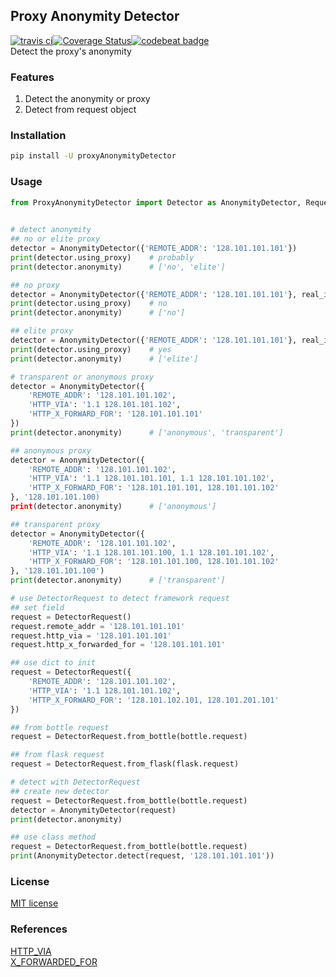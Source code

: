 ## Proxy Anonymity Detector
[![travis ci](https://travis-ci.org/ezirmusitua/proxy-anonymity-detector.svg?branch=master)](https://travis-ci.org/ezirmusitua/proxy-anonymity-detector)[![Coverage Status](https://coveralls.io/repos/github/ezirmusitua/proxy-anonymity-detector/badge.svg?branch=master)](https://coveralls.io/github/ezirmusitua/proxy-anonymity-detector?branch=master)[![codebeat badge](https://codebeat.co/badges/1bd900a8-4bc3-48b9-bccb-3747061ae910)](https://codebeat.co/projects/github-com-ezirmusitua-proxy-anonymity-detector-master)  
Detect the proxy's anonymity  
  
### Features   
1. Detect the anonymity or proxy  
3. Detect from request object    
    
### Installation  
```bash    
pip install -U proxyAnonymityDetector
```  

### Usage  
```python  
from ProxyAnonymityDetector import Detector as AnonymityDetector, Request as DetectorRequest  

  
# detect anonymity  
## no or elite proxy
detector = AnonymityDetector({'REMOTE_ADDR': '128.101.101.101'})
print(detector.using_proxy)    # probably
print(detector.anonymity)      # ['no', 'elite']  

## no proxy
detector = AnonymityDetector({'REMOTE_ADDR': '128.101.101.101'}, real_ip_address='128.101.101.101')
print(detector.using_proxy)    # no
print(detector.anonymity)      # ['no']  

## elite proxy
detector = AnonymityDetector({'REMOTE_ADDR': '128.101.101.101'}, real_ip_address='128.101.101.100')
print(detector.using_proxy)    # yes
print(detector.anonymity)      # ['elite']

# transparent or anonymous proxy
detector = AnonymityDetector({
    'REMOTE_ADDR': '128.101.101.102',
    'HTTP_VIA': '1.1 128.101.101.102',
    'HTTP_X_FORWARD_FOR': '128.101.101.101'
})
print(detector.anonymity)      # ['anonymous', 'transparent']  

## anonymous proxy
detector = AnonymityDetector({
    'REMOTE_ADDR': '128.101.101.102',
    'HTTP_VIA': '1.1 128.101.101.101, 1.1 128.101.101.102',
    'HTTP_X_FORWARD_FOR': '128.101.101.101, 128.101.101.102'
}, '128.101.101.100)
print(detector.anonymity)      # ['anonymous']  

## transparent proxy
detector = AnonymityDetector({
    'REMOTE_ADDR': '128.101.101.102',
    'HTTP_VIA': '1.1 128.101.101.100, 1.1 128.101.101.102',
    'HTTP_X_FORWARD_FOR': '128.101.101.100, 128.101.101.102'
}, '128.101.101.100')
print(detector.anonymity)      # ['transparent']

# use DetectorRequest to detect framework request
## set field  
request = DetectorRequest()
request.remote_addr = '128.101.101.101'
request.http_via = '128.101.101.101'
request.http_x_forwarded_for = '128.101.101.101'  

## use dict to init
request = DetectorRequest({
    'REMOTE_ADDR': '128.101.101.102',
    'HTTP_VIA': '1.1 128.101.101.102',
    'HTTP_X_FORWARD_FOR': '128.101.102.101, 128.101.201.101'
})  

## from bottle request
request = DetectorRequest.from_bottle(bottle.request)  

## from flask request  
request = DetectorRequest.from_flask(flask.request)  

# detect with DetectorRequest
## create new detector  
request = DetectorRequest.from_bottle(bottle.request)
detector = AnonymityDetector(request)
print(detector.anonymity)  

## use class method
request = DetectorRequest.from_bottle(bottle.request)
print(AnonymityDetector.detect(request, '128.101.101.101'))
```  

### License  
[MIT license](https://opensource.org/licenses/MIT)  

### References  
[HTTP_VIA](https://developer.mozilla.org/en-US/docs/Web/HTTP/Headers/Via)  
[X_FORWARDED_FOR](https://developer.mozilla.org/en-US/docs/Web/HTTP/Headers/X-Forwarded-For)  
